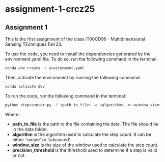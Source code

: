 # assignment-1-crcz25

## Assignment 1
This is the first assignment of the class IT00CD99 - Multidimensional Sensing TEchniques Fall 23.

To use the code, you need to install the dependencies generated by the environment.yaml file. To do so, run the following command in the terminal:
```bash
conda env create -f environment.yaml
```
Then, activate the environment by running the following command:
```bash
conda activate dev
```

To run the code, run the following command in the terminal:
```bash
python stepcounter.py -f <path_to_file> -a <algorithm> -w <window_size> -p <precision_threshold>
```
Where:
- **path_to_file** is the path to the file containing the data. The file should be in the data folder.
- **algorithm** is the algorithm used to calculate the step count. It can be either 'simple' or 'advanced'.
- **window_size** is the size of the window used to calculate the step count.
- **precision_threshold** is the threshold used to determine if a step is valid or not.
